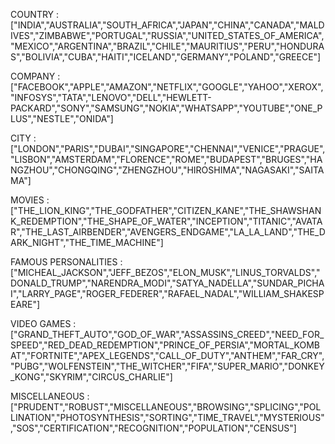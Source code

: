 COUNTRY : ["INDIA","AUSTRALIA","SOUTH_AFRICA","JAPAN","CHINA","CANADA","MALDIVES","ZIMBABWE","PORTUGAL","RUSSIA","UNITED_STATES_OF_AMERICA","MEXICO","ARGENTINA","BRAZIL","CHILE","MAURITIUS","PERU","HONDURAS","BOLIVIA","CUBA","HAITI","ICELAND","GERMANY","POLAND","GREECE"]

COMPANY : ["FACEBOOK","APPLE","AMAZON","NETFLIX","GOOGLE","YAHOO","XEROX","INFOSYS","TATA","LENOVO","DELL","HEWLETT-PACKARD","SONY","SAMSUNG","NOKIA","WHATSAPP","YOUTUBE","ONE_PLUS","NESTLE","ONIDA"]

CITY : ["LONDON","PARIS","DUBAI","SINGAPORE","CHENNAI","VENICE","PRAGUE","LISBON","AMSTERDAM","FLORENCE","ROME","BUDAPEST","BRUGES","HANGZHOU","CHONGQING","ZHENGZHOU","HIROSHIMA","NAGASAKI","SAITAMA"]

MOVIES : ["THE_LION_KING","THE_GODFATHER","CITIZEN_KANE","THE_SHAWSHANK_REDEMPTION","THE_SHAPE_OF_WATER","INCEPTION","TITANIC","AVATAR","THE_LAST_AIRBENDER","AVENGERS_ENDGAME","LA_LA_LAND","THE_DARK_NIGHT","THE_TIME_MACHINE"]

FAMOUS PERSONALITIES : ["MICHEAL_JACKSON","JEFF_BEZOS","ELON_MUSK","LINUS_TORVALDS","DONALD_TRUMP","NARENDRA_MODI","SATYA_NADELLA","SUNDAR_PICHAI","LARRY_PAGE","ROGER_FEDERER","RAFAEL_NADAL","WILLIAM_SHAKESPEARE"]

VIDEO GAMES : ["GRAND_THEFT_AUTO","GOD_OF_WAR","ASSASSINS_CREED","NEED_FOR_SPEED","RED_DEAD_REDEMPTION","PRINCE_OF_PERSIA","MORTAL_KOMBAT","FORTNITE","APEX_LEGENDS","CALL_OF_DUTY","ANTHEM","FAR_CRY","PUBG","WOLFENSTEIN","THE_WITCHER","FIFA","SUPER_MARIO","DONKEY_KONG","SKYRIM","CIRCUS_CHARLIE"]

MISCELLANEOUS : ["PRUDENT","ROBUST","MISCELLANEOUS","BROWSING","SPLICING","POLLINATION","PHOTOSYNTHESIS","SORTING","TIME_TRAVEL","MYSTERIOUS","SOS","CERTIFICATION","RECOGNITION","POPULATION","CENSUS"]

